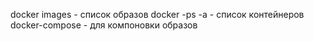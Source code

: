 docker images - список образов
docker -ps -a - список контейнеров
docker-compose - для компоновки образов
